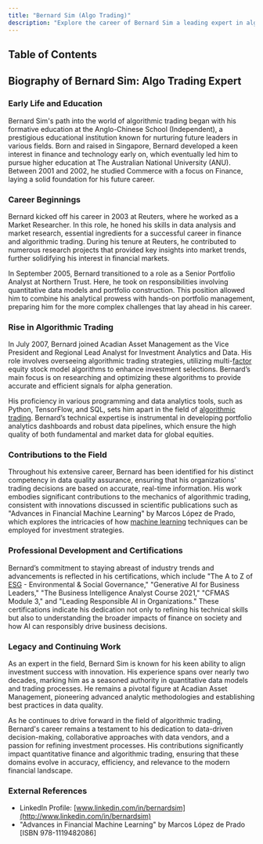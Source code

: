 ```yaml
---
title: "Bernard Sim (Algo Trading)"
description: "Explore the career of Bernard Sim a leading expert in algorithmic trading. Discover his journey from education to shaping global financial markets."
---
```




## Table of Contents

## Biography of Bernard Sim: Algo Trading Expert

### Early Life and Education

Bernard Sim's path into the world of algorithmic trading began with his formative education at the Anglo-Chinese School (Independent), a prestigious educational institution known for nurturing future leaders in various fields. Born and raised in Singapore, Bernard developed a keen interest in finance and technology early on, which eventually led him to pursue higher education at The Australian National University (ANU). Between 2001 and 2002, he studied Commerce with a focus on Finance, laying a solid foundation for his future career.

### Career Beginnings

Bernard kicked off his career in 2003 at Reuters, where he worked as a Market Researcher. In this role, he honed his skills in data analysis and market research, essential ingredients for a successful career in finance and algorithmic trading. During his tenure at Reuters, he contributed to numerous research projects that provided key insights into market trends, further solidifying his interest in financial markets.

In September 2005, Bernard transitioned to a role as a Senior Portfolio Analyst at Northern Trust. Here, he took on responsibilities involving quantitative data models and portfolio construction. This position allowed him to combine his analytical prowess with hands-on portfolio management, preparing him for the more complex challenges that lay ahead in his career.

### Rise in Algorithmic Trading

In July 2007, Bernard joined Acadian Asset Management as the Vice President and Regional Lead Analyst for Investment Analytics and Data. His role involves overseeing algorithmic trading strategies, utilizing multi-[factor](/wiki/factor-investing) equity stock model algorithms to enhance investment selections. Bernard’s main focus is on researching and optimizing these algorithms to provide accurate and efficient signals for alpha generation.

His proficiency in various programming and data analytics tools, such as Python, TensorFlow, and SQL, sets him apart in the field of [algorithmic trading](/wiki/algorithmic-trading). Bernard’s technical expertise is instrumental in developing portfolio analytics dashboards and robust data pipelines, which ensure the high quality of both fundamental and market data for global equities.

### Contributions to the Field

Throughout his extensive career, Bernard has been identified for his distinct competency in data quality assurance, ensuring that his organizations' trading decisions are based on accurate, real-time information. His work embodies significant contributions to the mechanics of algorithmic trading, consistent with innovations discussed in scientific publications such as "Advances in Financial Machine Learning" by Marcos López de Prado, which explores the intricacies of how [machine learning](/wiki/machine-learning) techniques can be employed for investment strategies.

### Professional Development and Certifications

Bernard’s commitment to staying abreast of industry trends and advancements is reflected in his certifications, which include "The A to Z of [ESG](/wiki/esg-investing) - Environmental & Social Governance," "Generative AI for Business Leaders," "The Business Intelligence Analyst Course 2021," "CFMAS Module 3," and "Leading Responsible AI in Organizations." These certifications indicate his dedication not only to refining his technical skills but also to understanding the broader impacts of finance on society and how AI can responsibly drive business decisions.

### Legacy and Continuing Work

As an expert in the field, Bernard Sim is known for his keen ability to align investment success with innovation. His experience spans over nearly two decades, marking him as a seasoned authority in quantitative data models and trading processes. He remains a pivotal figure at Acadian Asset Management, pioneering advanced analytic methodologies and establishing best practices in data quality.

As he continues to drive forward in the field of algorithmic trading, Bernard's career remains a testament to his dedication to data-driven decision-making, collaborative approaches with data vendors, and a passion for refining investment processes. His contributions significantly impact quantitative finance and algorithmic trading, ensuring that these domains evolve in accuracy, efficiency, and relevance to the modern financial landscape.

### External References

- LinkedIn Profile: [www.linkedin.com/in/bernardsim](http://www.linkedin.com/in/bernardsim)
- "Advances in Financial Machine Learning" by Marcos López de Prado [ISBN 978-1119482086]